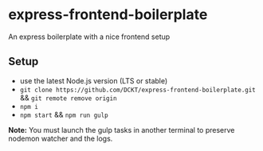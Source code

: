 # express-frontend-boilerplate
An express boilerplate with a nice frontend setup



## Setup

- use the latest Node.js version (LTS or stable)
- `git clone https://github.com/DCKT/express-frontend-boilerplate.git` && `git remote remove origin`
- `npm i`
- `npm start` && `npm run gulp`

**Note:** You must launch the gulp tasks in another terminal to preserve nodemon watcher and the logs.
